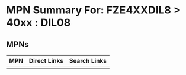 



# MPN Summary For: FZE4XXDIL8 > 40xx : DIL08

## MPNs
  

|MPN|Direct Links|Search Links|
| :--- | :--- | :--- |
||||

